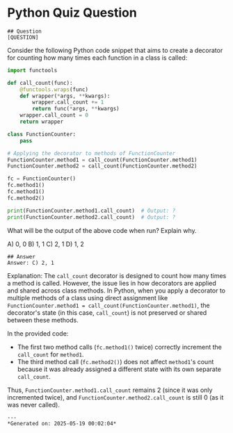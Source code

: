 # Python Quiz Question
    
    ## Question
    [QUESTION]
Consider the following Python code snippet that aims to create a decorator for counting how many times each function in a class is called:

```python
import functools

def call_count(func):
    @functools.wraps(func)
    def wrapper(*args, **kwargs):
        wrapper.call_count += 1
        return func(*args, **kwargs)
    wrapper.call_count = 0
    return wrapper

class FunctionCounter:
    pass

# Applying the decorator to methods of FunctionCounter
FunctionCounter.method1 = call_count(FunctionCounter.method1)
FunctionCounter.method2 = call_count(FunctionCounter.method2)

fc = FunctionCounter()
fc.method1()
fc.method1()
fc.method2()

print(FunctionCounter.method1.call_count)  # Output: ?
print(FunctionCounter.method2.call_count)  # Output: ?
```

What will be the output of the above code when run? Explain why.

A) 0, 0
B) 1, 1
C) 2, 1
D) 1, 2
    
    ## Answer
    Answer: C) 2, 1

Explanation:
The `call_count` decorator is designed to count how many times a method is called. However, the issue lies in how decorators are applied and shared across class methods. In Python, when you apply a decorator to multiple methods of a class using direct assignment like `FunctionCounter.method1 = call_count(FunctionCounter.method1)`, the decorator's state (in this case, `call_count`) is not preserved or shared between these methods.

In the provided code:
- The first two method calls (`fc.method1()` twice) correctly increment the `call_count` for `method1`.
- The third method call (`fc.method2()`) does not affect `method1`'s count because it was already assigned a different state with its own separate `call_count`.

Thus, `FunctionCounter.method1.call_count` remains 2 (since it was only incremented twice), and `FunctionCounter.method2.call_count` is still 0 (as it was never called).
    
    ---
    *Generated on: 2025-05-19 00:02:04*
    